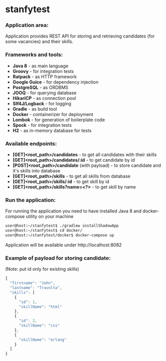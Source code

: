 # stanfytest

### Application area:
Application provides REST API for storing and retrieving candidates (for some vacancies) and their skills.

### Frameworks and tools:
* **Java 8** - as main language
* **Groovy** - for integration tests
* **Ratpack** - as HTTP framework
* **Google Guice** - for dependency injection
* **PostgreSQL** - as ORDBMS
* **JOOQ** - for querying database
* **HikariCP** - as connection pool
* **Slf4J/Logback** - for logging
* **Gradle** - as build tool
* **Docker** - containerizer for deployment
* **Lombok** - for generation of boilerplate code
* **Spock** - for integration tests
* **H2** - as in-memory database for tests


### Available endpoints:

* **[GET]<root_path>/candidates** - to get all candidates with their skills
* **[GET]<root_path>/candidates/:id** - to get candidate by id
* **[POST]<root_path>/candidate** (with payload) - to store candidate and it's skills into database
* **[GET]<root_path>/skills** - to get all skills from database
* **[GET]<root_path>/skills/:id** - to get skill by id
* **[GET]<root_path>/skills?name=<?>** - to get skill by name

### Run the application:

For running the application you need to have installed Java 8 and docker-compose utility on your machine
```bash
user@host:~/stanfytest$ ./gradlew installShadowApp
user@host:~/stanfytest$ cd docker/
user@host:~/stanfytest/docker$ docker-compose up
```
Application will be available under http://localhost:8082

### Example of payload for storing candidate:
(Note: put id only for existing skills)
```javascript
{
  "firstname": "John",
  "lastname": "Travolta",
  "skills": [
    {
      "id": 1,
      "skillName": "html"
    },
    {
      "id": 2,
      "skillName": "css"
    },
    {
      "skillName": "erlang"
    }
  ]
}
```
